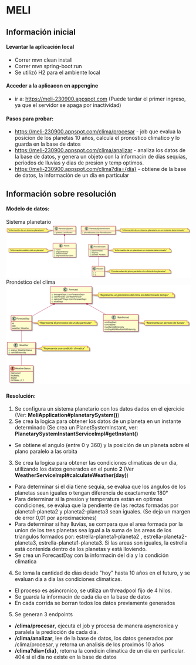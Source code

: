 # MELI

## Información inicial

#### Levantar la aplicación local

- Correr mvn clean install
- Correr mvn spring-boot:run
- Se utilizó H2 para el ambiente local

#### Acceder a la aplicacon en appengine

- ir a: https://meli-230900.appspot.com (Puede tardar el primer ingreso, ya que el servidor se apaga por inactividad)

#### Pasos para probar:
- https://meli-230900.appspot.com/clima/procesar - job que evalua la posicion de los planetas 10 años, calcula el pronostico climatico y lo guarda en la base de datos
- https://meli-230900.appspot.com/clima/analizar - analiza los datos de la base de datos, y genera un objeto con la informacin de dias sequias, periodos de lluvias y dias de presion y temp optimos.
- https://meli-230900.appspot.com/clima?dia={día} - obtiene de la base de datos, la información de un día en particular

## Información sobre resolución

#### Modelo de datos:

Sistema planetario
<img src="https://raw.githubusercontent.com/alejandrovigano/meli/efa3566394417ff2e278e7127fa78c8f3be8331d/uml/planets.svg?sanitize=true">
Pronóstico del clima
<img src="https://raw.githubusercontent.com/alejandrovigano/meli/efa3566394417ff2e278e7127fa78c8f3be8331d/uml/weather.svg?sanitize=true">

#### Resolución:

1. Se configura un sistema planetario con los datos dados en el ejercicio (Ver: **MeliApplication#planetarySystem()**)
2. Se crea la logica para obtener los datos de un planeta en un instante determinado (Se crea un PlanetSystemInstant, ver: **PlanetarySystemInstantServiceImpl#getInstant()**

- Se obtiene el angulo (entre 0 y 360) y la posición de un planeta sobre el plano paralelo a las orbita

3. Se crea la logica para obtener las condiciones climaticas de un dia, utilizando los datos generados en el punto **2** (Ver **WeatherServiceImpl#calculateWeather(day)**)

- Para determinar si el dia tiene sequia, se evalua que los angulos de los planetas sean iguales o tengan diferencia de exactamente 180°
- Para determinar si la presion y temperatura están en optimas condiciones, se evalua que la pendiente de las rectas formadas por planeta1-planeta2 y planeta2-planeta3 sean iguales. (Se deja un margen de error 0,01 por aproximaciones)
- Para determinar si hay lluvias, se compara que el area formada por la union de los tres planetas sea igual a la suma de las areas de los triangulos formados por: estrella-planeta1-planeta2 , estrella-planeta2-planeta3, estrella-planeta1-planeta3. Si las areas son iguales, la estrella está contenida dentro de los planetas y está lloviendo.
- Se crea un ForecastDay con la informacin del dia y la condición climatica

4. Se toma la cantidad de dias desde "hoy" hasta 10 años en el futuro, y se evaluan dia a dia las condiciones climaticas.

- El proceso es asincronico, se utiliza un threadpool fijo de 4 hilos.
- Se guarda la informacin de cada dia en la base de datos
- En cada corrida se borran todos los datos previamente generados

5. Se generan 3 endpoints 
- **/clima/procesar**, ejecuta el job y procesa de manera asyncronica y paralela la predicción de cada día.
- **/clima/analizar**, lee de la base de datos, los datos generados por /clima/procesar, y retorna un analisis de los proximós 10 años
- **/clima?dia={dia}**, retorna la condicin climatica de un dia en particular. 404 si el dia no existe en la base de datos
